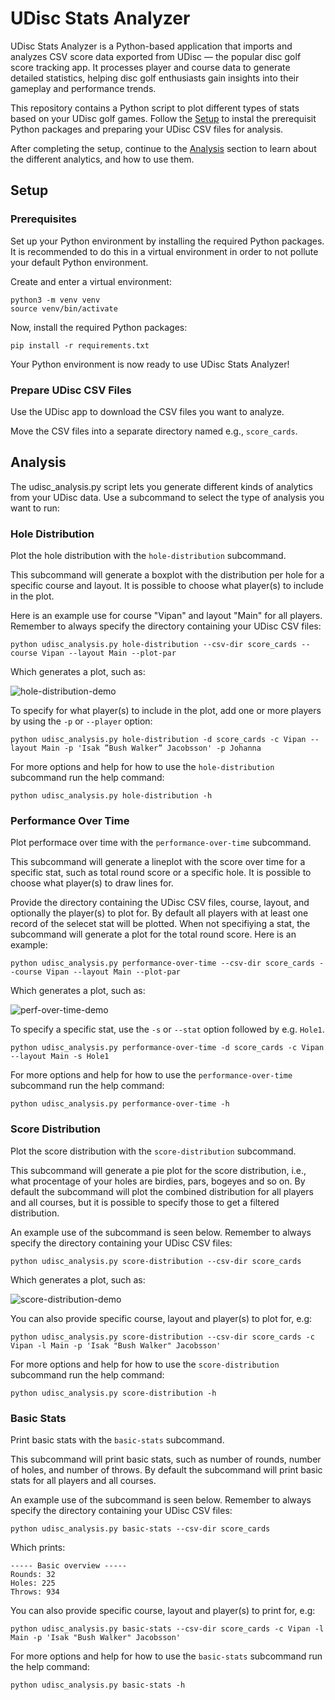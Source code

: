 # UDisc Stats Analyzer

UDisc Stats Analyzer is a Python-based application that imports and analyzes CSV
score data exported from UDisc — the popular disc golf score tracking app. It
processes player and course data to generate detailed statistics, helping disc
golf enthusiasts gain insights into their gameplay and performance trends.

This repository contains a Python script to plot different types of stats based
on your UDisc golf games. Follow the [Setup](#setup) to instal the prerequisit
Python packages and preparing your UDisc CSV files for analysis.

After completing the setup, continue to the [Analysis](#analysis) section to
learn about the different analytics, and how to use them.

## Setup

### Prerequisites

Set up your Python environment by installing the required Python packages. It is
recommended to do this in a virtual environment in order to not pollute your
default Python environment.

Create and enter a virtual environment:

```
python3 -m venv venv
source venv/bin/activate
```

Now, install the required Python packages:

```
pip install -r requirements.txt
```

Your Python environment is now ready to use UDisc Stats Analyzer!

### Prepare UDisc CSV Files

Use the UDisc app to download the CSV files you want to analyze.

Move the CSV files into a separate directory named e.g., `score_cards`.

## Analysis

The udisc_analysis.py script lets you generate different kinds of analytics from
your UDisc data. Use a subcommand to select the type of analysis you want to
run:

### Hole Distribution

Plot the hole distribution with the `hole-distribution` subcommand.

This subcommand will generate a boxplot with the distribution per hole for a
specific course and layout. It is possible to choose what player(s) to include
in the plot.

Here is an example use for course "Vipan" and layout "Main" for all players.
Remember to always specify the directory containing your UDisc CSV files:

```
python udisc_analysis.py hole-distribution --csv-dir score_cards --course Vipan --layout Main --plot-par
```

Which generates a plot, such as:

![hole-distribution-demo](docs/hole-distribution-demo.png)

To specify for what player(s) to include in the plot, add one or more players by
using the `-p` or `--player` option:

```
python udisc_analysis.py hole-distribution -d score_cards -c Vipan --layout Main -p 'Isak ”Bush Walker” Jacobsson' -p Johanna
```

For more options and help for how to use the `hole-distribution` subcommand run
the help command:

```
python udisc_analysis.py hole-distribution -h
```

### Performance Over Time

Plot performace over time with the `performance-over-time` subcommand.

This subcommand will generate a lineplot with the score over time for a specific
stat, such as total round score or a specific hole. It is possible to choose
what player(s) to draw lines for.

Provide the directory containing the UDisc CSV files, course, layout, and
optionally the player(s) to plot for. By default all players with at least one
record of the selecet stat will be plotted. When not specifiying a stat, the
subcommand will generate a plot for the total round score. Here is an example:

```
python udisc_analysis.py performance-over-time --csv-dir score_cards --course Vipan --layout Main --plot-par
```

Which generates a plot, such as:

![perf-over-time-demo](docs/perf-over-time-demo.png)

To specify a specific stat, use the `-s` or `--stat` option followed by e.g.
`Hole1`.

```
python udisc_analysis.py performance-over-time -d score_cards -c Vipan --layout Main -s Hole1
```

For more options and help for how to use the `performance-over-time` subcommand
run the help command:

```
python udisc_analysis.py performance-over-time -h
```

### Score Distribution

Plot the score distribution with the `score-distribution` subcommand.

This subcommand will generate a pie plot for the score distribution, i.e., what
procentage of your holes are birdies, pars, bogeyes and so on. By default the
subcommand will plot the combined distribution for all players and all courses,
but it is possible to specify those to get a filtered distribution.

An example use of the subcommand is seen below. Remember to always specify the
directory containing your UDisc CSV files:

```
python udisc_analysis.py score-distribution --csv-dir score_cards
```

Which generates a plot, such as:

![score-distribution-demo](docs/score-distribution-demo.png)

You can also provide specific course, layout and player(s) to plot for, e.g:

```
python udisc_analysis.py score-distribution --csv-dir score_cards -c Vipan -l Main -p 'Isak "Bush Walker" Jacobsson'
```

For more options and help for how to use the `score-distribution` subcommand run
the help command:

```
python udisc_analysis.py score-distribution -h
```

### Basic Stats

Print basic stats with the `basic-stats` subcommand.

This subcommand will print basic stats, such as number of rounds, number of
holes, and number of throws. By default the subcommand will print basic stats
for all players and all courses.

An example use of the subcommand is seen below. Remember to always specify the
directory containing your UDisc CSV files:

```
python udisc_analysis.py basic-stats --csv-dir score_cards
```

Which prints:

```
----- Basic overview -----
Rounds: 32
Holes: 225
Throws: 934
```

You can also provide specific course, layout and player(s) to print for, e.g:

```
python udisc_analysis.py basic-stats --csv-dir score_cards -c Vipan -l Main -p 'Isak "Bush Walker" Jacobsson'
```

For more options and help for how to use the `basic-stats` subcommand run the
help command:

```
python udisc_analysis.py basic-stats -h
```
